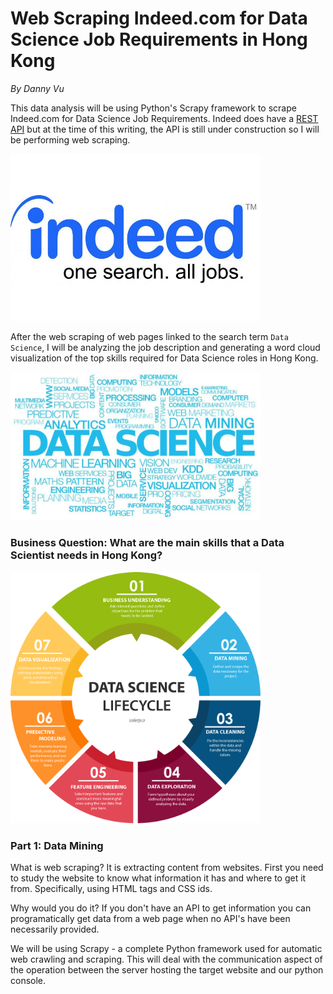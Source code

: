 # Web Scraping Indeed.com for Data Science Job Requirements in Hong Kong
*By Danny Vu*

This data analysis will be using Python's Scrapy framework to scrape Indeed.com for Data Science Job Requirements. Indeed does have a [REST API](https://github.com/indeedassessments/api-documentation) but at the time of this writing, the API is still under construction so I will be performing web scraping.

<img src="data/indeed-750.jpg" width="400">

After the web scraping of web pages linked to the search term `Data Science`, I will be analyzing the job description and generating a word cloud visualization of the top skills required for Data Science roles in Hong Kong.

<img src="data/Generic_DataScienceWordCloud.jpeg" width="400">

### Business Question: What are the main skills that a Data Scientist needs in Hong Kong?

<img src="data/Data Science Life Cycle.png" width="400">

### Part 1: Data Mining

What is web scraping? It is extracting content from websites. First you need to study the website to know what information it has and where to get it from. Specifically, using HTML tags and CSS ids.

Why would you do it? If you don't have an API to get information you can programatically get data from a web page when no API's have been necessarily provided.

We will be using Scrapy - a complete Python framework used for automatic web crawling and scraping. This will deal with the communication aspect of the operation between the server hosting the target website and our python console.

